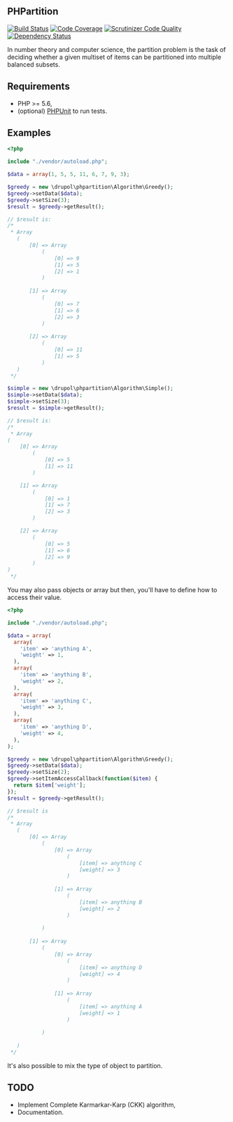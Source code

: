 ## PHPartition
[![Build Status](https://travis-ci.org/drupol/phpartition.svg?branch=master)](https://travis-ci.org/drupol/phpartition) [![Code Coverage](https://scrutinizer-ci.com/g/drupol/phpartition/badges/coverage.png?b=master)](https://scrutinizer-ci.com/g/drupol/phpartition/?branch=master) [![Scrutinizer Code Quality](https://scrutinizer-ci.com/g/drupol/phpartition/badges/quality-score.png?b=master)](https://scrutinizer-ci.com/g/drupol/phpartition/?branch=master) [![Dependency Status](https://www.versioneye.com/user/projects/58551f4d4d6466004c28cc8f/badge.svg?style=flat-square)](https://www.versioneye.com/user/projects/58551f4d4d6466004c28cc8f)

In number theory and computer science, the partition problem is the task of deciding whether a given multiset of items can be partitioned into multiple balanced subsets.

## Requirements

* PHP >= 5.6,
* (optional) [PHPUnit](https://phpunit.de/) to run tests.

## Examples

```php
<?php

include "./vendor/autoload.php";

$data = array(1, 5, 5, 11, 6, 7, 9, 3);

$greedy = new \drupol\phpartition\Algorithm\Greedy();
$greedy->setData($data);
$greedy->setSize(3);
$result = $greedy->getResult();

// $result is:
/*
 * Array
   (
       [0] => Array
           (
               [0] => 9
               [1] => 5
               [2] => 1
           )
   
       [1] => Array
           (
               [0] => 7
               [1] => 6
               [2] => 3
           )
   
       [2] => Array
           (
               [0] => 11
               [1] => 5
           )
   )
 */

$simple = new \drupol\phpartition\Algorithm\Simple();
$simple->setData($data);
$simple->setSize(3);
$result = $simple->getResult();

// $result is:
/*
 * Array
(
    [0] => Array
        (
            [0] => 5
            [1] => 11
        )

    [1] => Array
        (
            [0] => 1
            [1] => 7
            [2] => 3
        )

    [2] => Array
        (
            [0] => 5
            [1] => 6
            [2] => 9
        )
)
 */
```
You may also pass objects or array but then, you'll have to define how to access their value.

```php
<?php

include "./vendor/autoload.php";

$data = array(
  array(
    'item' => 'anything A',
    'weight' => 1,
  ),
  array(
    'item' => 'anything B',
    'weight' => 2,
  ),
  array(
    'item' => 'anything C',
    'weight' => 3,
  ),
  array(
    'item' => 'anything D',
    'weight' => 4,
  ),
);

$greedy = new \drupol\phpartition\Algorithm\Greedy();
$greedy->setData($data);
$greedy->setSize(2);
$greedy->setItemAccessCallback(function($item) {
  return $item['weight'];
});
$result = $greedy->getResult();

// $result is
/*
 * Array
   (
       [0] => Array
           (
               [0] => Array
                   (
                       [item] => anything C
                       [weight] => 3
                   )
   
               [1] => Array
                   (
                       [item] => anything B
                       [weight] => 2
                   )
   
           )
   
       [1] => Array
           (
               [0] => Array
                   (
                       [item] => anything D
                       [weight] => 4
                   )
   
               [1] => Array
                   (
                       [item] => anything A
                       [weight] => 1
                   )
   
           )
   
   )
 */
```

It's also possible to mix the type of object to partition.

## TODO

- Implement Complete Karmarkar-Karp (CKK) algorithm,
- Documentation.

